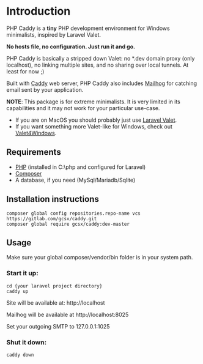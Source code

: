 # Introduction
PHP Caddy is a **tiny** PHP development environment for Windows minimalists, inspired by Laravel Valet.

**No hosts file, no configuration.  Just run it and go.**

PHP Caddy is basically a stripped down Valet: no *.dev domain proxy (only localhost), no linking multiple sites, 
and no sharing over local tunnels.  At least for now ;)

Built with [Caddy](https://caddyserver.com/) web server, PHP Caddy also includes [Mailhog](https://github.com/mailhog/MailHog) 
for catching email sent by your application.

**NOTE**: This package is for extreme minimalists.  It is very limited in its capabilities and it may not work for 
your particular use-case.
- If you are on MacOS you should probably just use [Laravel Valet](https://laravel.com/docs/5.4/valet).  
- If you want something more Valet-like for Windows, check out [Valet4Windows](https://github.com/vitr/valet4windows).

## Requirements
- [PHP](http://windows.php.net/) (installed in C:\php and configured for Laravel)
- [Composer](https://getcomposer.org/)
- A database, if you need (MySql/Mariadb/Sqlite)

## Installation instructions
```
composer global config repositories.repo-name vcs https://gitlab.com/gcsx/caddy.git
composer global require gcsx/caddy:dev-master
```

## Usage
Make sure your global composer/vendor/bin folder is in your system path.

### Start it up:
```
cd {your laravel project directory}
caddy up
```

Site will be available at:
http://localhost

Mailhog will be available at http://localhost:8025

Set your outgoing SMTP to 127.0.0.1:1025

### Shut it down:
```
caddy down
```